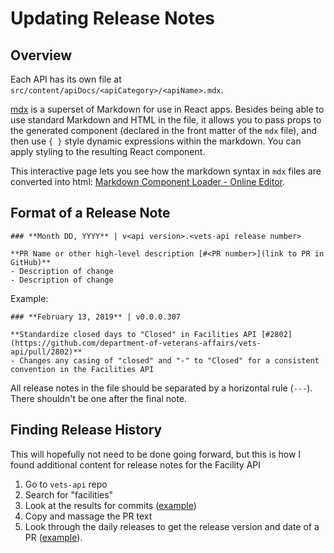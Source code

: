 # Updating Release Notes

## Overview

Each API has its own file at `src/content/apiDocs/<apiCategory>/<apiName>.mdx`.

[mdx](https://github.com/ticky/markdown-component-loader) is a superset of Markdown for use in React apps. Besides being able to use standard Markdown and HTML in the file, it allows you to pass props to the generated component (declared in the front matter of the `mdx` file), and then use `{ }` style dynamic expressions within the markdown. You can apply styling to the resulting React component.

This interactive page lets you see how the markdown syntax in `mdx` files are converted into html:
[Markdown Component Loader - Online Editor](https://ticky.github.io/markdown-component-loader/repl.html).

## Format of a Release Note

```
### **Month DD, YYYY** | v<api version>.<vets-api release number>

**PR Name or other high-level description [#<PR number>](link to PR in GitHub)**
- Description of change
- Description of change
```

Example:
```
### **February 13, 2019** | v0.0.0.307

**Standardize closed days to "Closed" in Facilities API [#2802](https://github.com/department-of-veterans-affairs/vets-api/pull/2802)**
- Changes any casing of "closed" and "-" to "Closed" for a consistent convention in the Facilities API
```

All release notes in the file should be separated by a horizontal rule (`---`). There
shouldn't be one after the final note.

## Finding Release History

This will hopefully not need to be done going forward, but this is how I found additional content for release notes for the Facility API

1. Go to `vets-api` repo
2. Search for "facilities" 
3. Look at the results for commits ([example](https://github.com/department-of-veterans-affairs/vets-api/search?q=facilities&type=Commits))
4. Copy and massage the PR text
5. Look through the daily releases to get the release version and date of a PR ([example](https://github.com/department-of-veterans-affairs/vets-api/tags?after=vets-api%2Fv0.0.256)).
